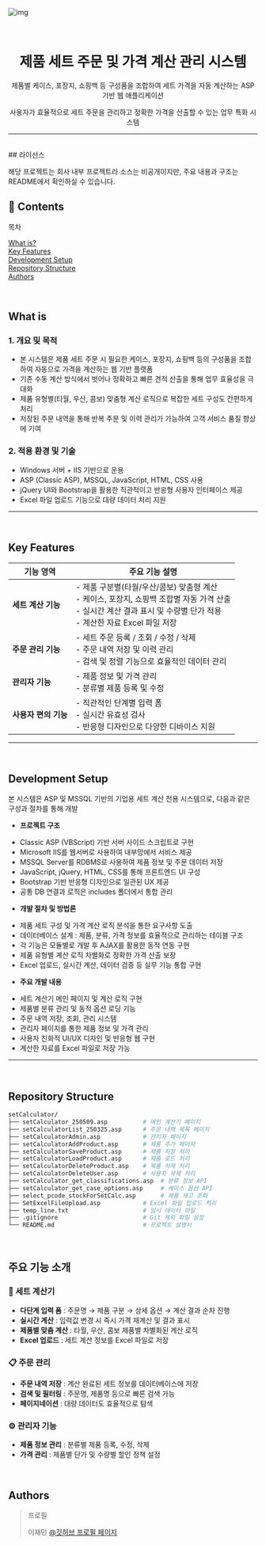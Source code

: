 ![img](https://github.com/user-attachments/assets/56ae887a-f9db-4a58-84fa-e4ec9736b0bd)


<br>

<h1 align="center">
제품 세트 주문 및 가격 계산 관리 시스템
</h1>
<p align="center">제품별 케이스, 포장지, 쇼핑백 등 구성품을 조합하여 세트 가격을 자동 계산하는 ASP 기반 웹 애플리케이션</p>
<p align="center">사용자가 효율적으로 세트 주문을 관리하고 정확한 가격을 산출할 수 있는 업무 특화 시스템</p>

---

<br>
## 라이선스

해당 프로젝트는 회사 내부 프로젝트라 소스는 비공개이지만, 주요 내용과 구조는 README에서 확인하실 수 있습니다.

## 📌 Contents

<p align="left">목차</p>
<p align="left">
  <a href="#what-is">What is?</a>  <br>
  <a href="#key-features">Key Features</a> <br>
  <a href="#development-setup">Development Setup</a> <br>
  <a href="#repository-structure">Repository Structure</a> <br>
  <a href="#authors">Authors</a>
</p>

<br>

## What is

### 1. 개요 및 목적

 - 본 시스템은 제품 세트 주문 시 필요한 케이스, 포장지, 쇼핑백 등의 구성품을 조합하여 자동으로 가격을 계산하는 웹 기반 플랫폼
 - 기존 수동 계산 방식에서 벗어나 정확하고 빠른 견적 산출을 통해 업무 효율성을 극대화
 - 제품 유형별(타월, 우산, 콤보) 맞춤형 계산 로직으로 복잡한 세트 구성도 간편하게 처리
 - 저장된 주문 내역을 통해 반복 주문 및 이력 관리가 가능하여 고객 서비스 품질 향상에 기여

### 2. 적용 환경 및 기술

- Windows 서버 + IIS 기반으로 운용
- ASP (Classic ASP), MSSQL, JavaScript, HTML, CSS 사용
- jQuery UI와 Bootstrap을 활용한 직관적이고 반응형 사용자 인터페이스 제공
- Excel 파일 업로드 기능으로 대량 데이터 처리 지원

---

<br>

## Key Features

| 기능 영역 | 주요 기능 설명 |
|-----------|----------------|
| **세트 계산 기능** | - 제품 구분별(타월/우산/콤보) 맞춤형 계산<br> - 케이스, 포장지, 쇼핑백 조합별 자동 가격 산출<br> - 실시간 계산 결과 표시 및 수량별 단가 적용 <br> - 계산한 자료 Excel 파일 저장 |
| **주문 관리 기능** | - 세트 주문 등록 / 조회 / 수정 / 삭제<br> - 주문 내역 저장 및 이력 관리<br> - 검색 및 정렬 기능으로 효율적인 데이터 관리 |
| **관리자 기능** | - 제품 정보 및 가격 관리<br> - 분류별 제품 등록 및 수정 |
| **사용자 편의 기능** | - 직관적인 단계별 입력 폼<br> - 실시간 유효성 검사<br> - 반응형 디자인으로 다양한 디바이스 지원 |

---

<br>

## Development Setup

본 시스템은 ASP 및 MSSQL 기반의 기업용 세트 계산 전용 시스템으로, 다음과 같은 구성과 절차를 통해 개발

* **프로젝트 구조**
 - Classic ASP (VBScript) 기반 서버 사이드 스크립트로 구현
 - Microsoft IIS를 웹서버로 사용하여 내부망에서 서비스 제공
 - MSSQL Server를 RDBMS로 사용하여 제품 정보 및 주문 데이터 저장
 - JavaScript, jQuery, HTML, CSS를 통해 프론트엔드 UI 구성
 - Bootstrap 기반 반응형 디자인으로 일관된 UX 제공
 - 공통 DB 연결과 로직은 includes 폴더에서 통합 관리
 
 * **개발 절차 및 방법론**
 - 제품 세트 구성 및 가격 계산 로직 분석을 통한 요구사항 도출
 - 데이터베이스 설계 : 제품, 분류, 가격 정보를 효율적으로 관리하는 테이블 구조
 - 각 기능은 모듈별로 개발 후 AJAX를 활용한 동적 연동 구현
 - 제품 유형별 계산 로직 차별화로 정확한 가격 산출 보장
 - Excel 업로드, 실시간 계산, 데이터 검증 등 실무 기능 통합 구현

 * **주요 개발 내용**
 - 세트 계산기 메인 페이지 및 계산 로직 구현
 - 제품별 분류 관리 및 동적 옵션 로딩 기능
 - 주문 내역 저장, 조회, 관리 시스템
 - 관리자 페이지를 통한 제품 정보 및 가격 관리
 - 사용자 친화적 UI/UX 디자인 및 반응형 웹 구현
 - 계산한 자료를 Excel 파일로 저장 가능

---

<br>

## Repository Structure

```bash
setCalculator/
├── setCalculator_250509.asp          # 메인 계산기 페이지
├── setCalculatorList_250325.asp      # 주문 내역 목록 페이지
├── setCalculatorAdmin.asp            # 관리자 페이지
├── setCalculatorAddProduct.asp       # 제품 추가 페이지
├── setCalculatorSaveProduct.asp      # 제품 저장 처리
├── setCalculatorLoadProduct.asp      # 제품 로드 처리
├── setCalculatorDeleteProduct.asp    # 제품 삭제 처리
├── setCalculatorDeleteUser.asp       # 사용자 삭제 처리
├── setCalculator_get_classifications.asp  # 분류 정보 API
├── setCalculator_get_case_options.asp     # 케이스 옵션 API
├── select_pcode_stockForSetCalc.asp       # 제품 재고 조회
├── SetExcelFileUpload.asp            # Excel 파일 업로드 처리
├── temp_line.txt                     # 임시 데이터 파일
├── .gitignore                        # Git 제외 파일 설정
└── README.md                         # 프로젝트 설명서
```

<br>

## 주요 기능 소개

### 🧮 세트 계산기
- **다단계 입력 폼** : 주문명 → 제품 구분 → 상세 옵션 → 계산 결과 순차 진행
- **실시간 계산** : 입력값 변경 시 즉시 가격 재계산 및 결과 표시
- **제품별 맞춤 계산** : 타월, 우산, 콤보 제품별 차별화된 계산 로직
- **Excel 업로드** : 세트 계산 정보를 Excel 파일로 저장

### 📋 주문 관리
- **주문 내역 저장** : 계산 완료된 세트 정보를 데이터베이스에 저장
- **검색 및 필터링** : 주문명, 제품명 등으로 빠른 검색 가능
- **페이지네이션** : 대량 데이터도 효율적으로 탐색

### ⚙️ 관리자 기능
- **제품 정보 관리** : 분류별 제품 등록, 수정, 삭제
- **가격 관리** : 제품별 단가 및 수량별 할인 정책 설정


<br>

## Authors
> 프로필 
>
> 이재민 [@깃허브 프로필 페이지](https://github.com/qwer123toy)
> 
